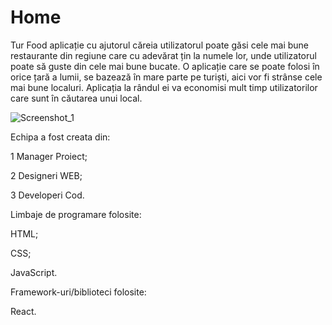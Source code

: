 # Home

Tur Food aplicație cu ajutorul căreia utilizatorul poate găsi cele mai bune restaurante din regiune care cu adevărat țin la numele lor, unde utilizatorul poate să guste din cele mai bune bucate. O aplicație care se poate folosi în orice țară a lumii, se bazează în mare parte pe turiști, aici vor fi strânse cele mai bune localuri. Aplicația la rândul ei va economisi mult timp utilizatorilor care sunt în căutarea unui local.


![Screenshot_1](https://user-images.githubusercontent.com/91245237/136384869-b15ea1d6-855f-4c56-9a51-40bab0654237.png)


Echipa a fost creata din:

1 Manager Proiect;

2 Designeri WEB;

3 Developeri Cod.

Limbaje de programare folosite:

HTML;

CSS;

JavaScript.

Framework-uri/biblioteci folosite:

React.
